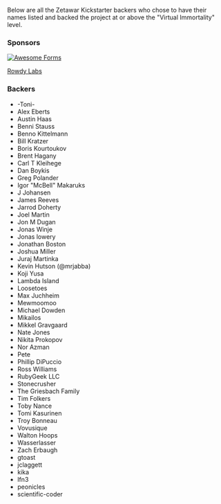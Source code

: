 Below are all the Zetawar Kickstarter backers who chose to have their names
listed and backed the project at or above the "Virtual Immortality" level.

### Sponsors

[![Awesome Forms](https://awesomeforms.com/assets/logotype-0e39fee9805478f7769f0e25cb16b6e2.png)](https://awesomeforms.com)

[Rowdy Labs](http://www.rowdylabs.com)

### Backers

- -Toni-
- Alex Eberts
- Austin Haas
- Benni Stauss
- Benno Kittelmann
- Bill Kratzer
- Boris Kourtoukov
- Brent Hagany
- Carl T Kleihege
- Dan Boykis
- Greg Polander
- Igor "McBell" Makaruks
- J Johansen
- James Reeves
- Jarrod Doherty
- Joel Martin
- Jon M Dugan
- Jonas Winje
- Jonas lowery
- Jonathan Boston
- Joshua Miller
- Juraj Martinka
- Kevin Hutson (@mrjabba)
- Koji Yusa
- Lambda Island
- Loosetoes
- Max Juchheim
- Mewmoomoo
- Michael Dowden
- Mikailos
- Mikkel Gravgaard
- Nate Jones
- Nikita Prokopov
- Nor Azman
- Pete
- Phillip DiPuccio
- Ross Williams
- RubyGeek LLC
- Stonecrusher
- The Griesbach Family
- Tim Folkers
- Toby Nance
- Tomi Kasurinen
- Troy Bonneau
- Vovusique
- Walton Hoops
- Wasserlasser
- Zach Erbaugh
- gtoast
- jclaggett
- kika
- lfn3
- peonicles
- scientific-coder
